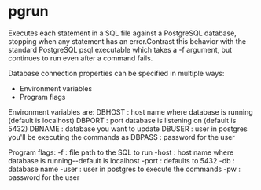 pgrun
=====

Executes each statement in a SQL file against a PostgreSQL database, stopping when any statement has an error.Contrast this behavior with the standard PostgreSQL psql executable which takes a -f argument, but continues to run even after a command fails.

Database connection properties can be specified in multiple ways:
  * Environment variables
  * Program flags

Environment variables are:
  DBHOST : host name where database is running (default is localhost)
  DBPORT : port database is listening on (default is 5432)
  DBNAME : database you want to update
  DBUSER : user in postgres you'll be executing the commands as
  DBPASS : password for the user

Program flags:
  -f    : file path to the SQL to run
  -host : host name where database is running--default is localhost
  -port : defaults to 5432
  -db   : database name
  -user : user in postgres to execute the commands
  -pw   : password for the user

